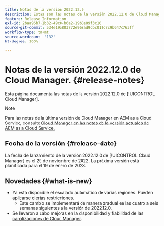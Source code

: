 ```yaml
---
title: Notas de la versión 2022.12.0
description: Estas son las notas de la versión 2022.12.0 de Cloud Manager.
feature: Release Information
exl-id: 2baa96b7-1b32-49c0-b6a2-19b0e09f3c10
source-git-commit: 534e19a803772e968ad9cbc018c7c9b647c763ff
workflow-type: tm+mt
source-wordcount: '132'
ht-degree: 100%

---
```


# Notas de la versión 2022.12.0 de Cloud Manager. {#release-notes}

Esta página documenta las notas de la versión 2022.12.0 de [!UICONTROL Cloud Manager].

>[!NOTE]
>
>Para las notas de la última versión de Cloud Manager en AEM as a Cloud Service, consulte [Cloud Manager en las notas de la versión actuales de AEM as a Cloud Service.](https://experienceleague.adobe.com/docs/experience-manager-cloud-service/content/implementing/using-cloud-manager/release-notes-cloud-manager/release-notes-cm-current.html?lang=es)

## Fecha de la versión {#release-date}

La fecha de lanzamiento de la versión 2022.12.0 de [!UICONTROL Cloud Manager] es el 29 de noviembre de 2022. La próxima versión está planificada para el 19 de enero de 2023.

## Novedades {#what-is-new}

* Ya está disponible el escalado automático de varias regiones. Pueden aplicarse ciertas restricciones.
   * Este cambio se implementará de manera gradual en las cuatro a seis semanas siguientes a la versión de 2022.12.0.
* Se llevaron a cabo mejoras en la disponibilidad y fiabilidad de las [canalizaciones de Cloud Manager](/help/overview/ci-cd-pipelines.md).
